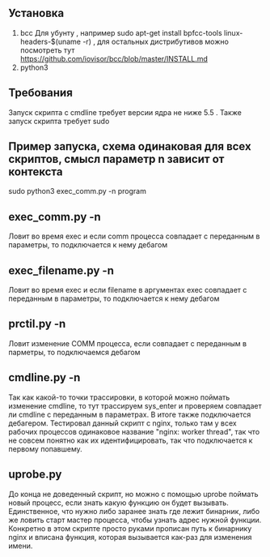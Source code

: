 ## Установка
1. bcc
Для убунту , например sudo apt-get install bpfcc-tools linux-headers-$(uname -r) , для остальных дистрибутивов можно посмотреть тут https://github.com/iovisor/bcc/blob/master/INSTALL.md
2. python3


## Требования
Запуск скрипта с cmdline требует версии ядра не ниже 5.5 .
Также запуск скрипта требует sudo
## Пример запуска, cхема одинаковая для всех скриптов, смысл параметр n зависит от контекста
sudo python3 exec_comm.py -n program

## exec_comm.py -n
Ловит во время exec и если comm процесса совпадает с переданным в параметры, то подключается к нему дебагом

## exec_filename.py -n
Ловит во время exec и если filename в аргументах exec совпадает с переданным в параметры, то подключается к нему дебагом
## prctil.py -n
Ловит изменение COMM процесса, если совпадает с переданным в парметры, то подключаемся дебагом
## cmdline.py -n
Так как какой-то точки трассировки, в которой можно поймать изменение cmdline, то тут трассируем sys_enter и проверяем совпадает ли cmdline с переданным в параметрах. В итоге также подключается дебагером.
Тестировал данный скрипт с nginx, только там у всех рабочих процессов одинаковое название "nginx: worker thread", так что не совсем понятно как их идентифицировать, так что подключается к первому попавшему.

## uprobe.py
До конца не доведенный скрипт, но можно с помощью uprobe поймать новый процесс, если знать какую функцию он будет вызывать. Единственное, что нужно либо заранее знать где лежит бинарник, либо же ловить старт мастер процесса, чтобы узнать адрес нужной функции. Конкретно в этом скрипте просто руками прописан путь к бинарнику nginx и вписана функция, которая вызывается как-раз для изменения имени.